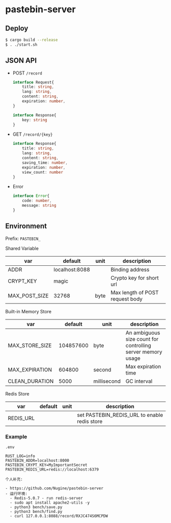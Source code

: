 # pastebin-server

## Deploy

```bash
$ cargo build --release
$ . ./start.sh
```


## JSON API

+ POST `/record`
  
    ```typescript
    interface Request{
        title: string,
        lang: string,
        content: string,
        expiration: number,
    }
    ```

    ```typescript
    interface Response{
        key: string
    }
    ```

+ GET `/record/{key}`

    ```typescript
    interface Response{
        title: string,
        lang: string,
        content: string,
        saving_time: number,
        expiration: number,
        view_count: number
    }
    ```

+ Error

    ```typescript
    interface Error{
        code: number,
        message: string
    }
    ```

## Environment

Prefix: `PASTEBIN_`

Shared Variable

| var           | default        | unit | description                     |
| ------------- | -------------- | ---- | ------------------------------- |
| ADDR          | localhost:8088 |      | Binding address                 |
| CRYPT_KEY     | magic          |      | Crypto key for short url        |
| MAX_POST_SIZE | 32768          | byte | Max length of POST request body |

Built-in Memory Store

| var            | default   | unit        | description                                                 |
| -------------- | --------- | ----------- | ----------------------------------------------------------- |
| MAX_STORE_SIZE | 104857600 | byte        | An ambiguous size count for controlling server memory usage |
| MAX_EXPIRATION | 604800    | second      | Max expiration time                                         |
| CLEAN_DURATION | 5000      | millisecond | GC interval                                                 |

Redis Store

| var       | default | unit | description                                  |
| --------- | ------- | ---- | -------------------------------------------- |
| REDIS_URL |         |      | set PASTEBIN_REDIS_URL to enable redis store |

### Example

`.env`

```
RUST_LOG=info
PASTEBIN_ADDR=localhost:8000
PASTEBIN_CRYPT_KEY=MyImportantSecret
PASTEBIN_REDIS_URL=redis://localhost:6379
```


`个人补充:`
```
- https://github.com/Nugine/pastebin-server 
- 运行环境:
  - Redis-5.0.7 - run redis-server 
  - sudo apt install apache2-utils -y
  - python3 bench/save.py
  - python3 bench/find.py
  - curl 127.0.0.1:8088/record/RXJC474S6MCPDW
```
